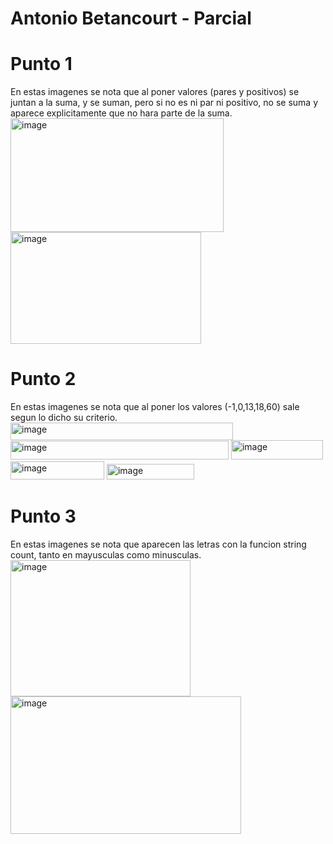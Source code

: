 # Antonio Betancourt - Parcial

# Punto 1

En estas imagenes se nota que al poner valores (pares y positivos) se juntan a la suma, y se suman, pero si no es ni par ni positivo, no se suma y aparece explicitamente que no hara parte de la suma.
<img width="341" height="182" alt="image" src="https://github.com/user-attachments/assets/c3791f93-8979-4b5d-9fd1-9e3274795253" /> <img width="305" height="179" alt="image" src="https://github.com/user-attachments/assets/718eb72a-d5b2-40ab-9b51-24e734200f5c" />

# Punto 2

En estas imagenes se nota que al poner los valores (-1,0,13,18,60) sale segun lo dicho su criterio.
<img width="356" height="28" alt="image" src="https://github.com/user-attachments/assets/9b7d080c-d1ef-43e6-b74d-d2a5f93f5914" /> <img width="349" height="30" alt="image" src="https://github.com/user-attachments/assets/2c2211c1-abbc-4385-9127-7b55baa274aa" /> <img width="147" height="31" alt="image" src="https://github.com/user-attachments/assets/1b020308-c0b3-403c-9eac-98e01bdc563c" /> <img width="150" height="29" alt="image" src="https://github.com/user-attachments/assets/24197256-8dbd-45cb-b38f-074b8b66c94a" /> <img width="140" height="25" alt="image" src="https://github.com/user-attachments/assets/ecfc05a3-71f9-4745-be45-1e69716a1e36" />

# Punto 3

En estas imagenes se nota que aparecen las letras con la funcion string count, tanto en mayusculas como minusculas.
<img width="288" height="218" alt="image" src="https://github.com/user-attachments/assets/befb1fac-80cb-4d13-956b-833e7d08d9d1" /> <img width="369" height="220" alt="image" src="https://github.com/user-attachments/assets/e1165928-3eb6-4236-91ea-6ffafe2e9bf9" />





